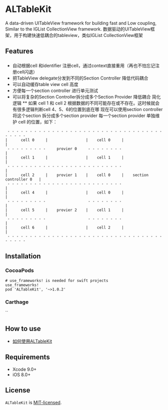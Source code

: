 # ALTableKit

A data-driven UITableView framework for building fast and Low coupling, Similar to the IGList CollectionView framework.
数据驱动的UITableView框架，用于构建快速低耦合的tableview，类似IGList CollectionView框架

## Features

### 

* 自动根据cell 和identifier 注册cell，通过context直接重用（再也不怕忘记注册cell闪退）
* 把TableView delegate分发到不同的Section Controller 降低代码耦合
* 可以自动缓存table view cell 高度
* 方便每一个section controller 进行单元测试
* 可以将复杂的Section Controller拆分成多个Section Provider 降低耦合 简化逻辑
** 如果 cell 1 和 cell 2 根据数据的不同可能存在或不存在。这时候就会有很多逻辑判断cell 4、5、6的位置到底在哪
   现在可以使用section controller将这个section 拆分成多个section provider 
   每一个section provider 单独维护 cell 的位置，如下：

```
 - - - - - - - - - - - - - - - - - - - - - - - - - - - - - - - - - - - - - - - - 
|      cell 0     |                 |    cell 0     |                           |
 - - - - - - - - -     provier 0     - - - - - - - -                            |
|      cell 1     |                 |    cell 1     |                           |
 - - - - - - - - - - - - - - - - - - - - - - - - - -                            |
|      cell 2     |    provier 1    |    cell 0     |    section controller 0   |
 - - - - - - - - - - - - - - - - - - - - - - - - - -                            |
|      cell 4     |                 |    cell 0     |                           |
 - - - - - - - - -                   - - - - - - - -                            |
|      cell 5     |    provier 2    |    cell 1     |                           |
 - - - - - - - - -                   - - - - - - - -                            |
|      cell 6     |                 |    cell 2     |                           |
 - - - - - - - - - - - - - - - - - - - - - - - - - - - - - - - - - - - - - - - - 
```

### 

## Installation

### CocoaPods
```
# use_frameworks! is needed for swift projects
use_frameworks!
pod 'ALTableKit', '~>1.0.2'
```

### Carthage
``

## How to use

* [如何使用ALTableKit](https://github.com/wanyawan/ALTableKit/wiki/%E5%A6%82%E4%BD%95%E4%BD%BF%E7%94%A8ALTableKit)

## Requirements

- Xcode 9.0+
- iOS 8.0+

## License

`ALTableKit` is [MIT-licensed](./LICENSE).
